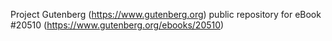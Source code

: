 Project Gutenberg (https://www.gutenberg.org) public repository for eBook #20510 (https://www.gutenberg.org/ebooks/20510)
